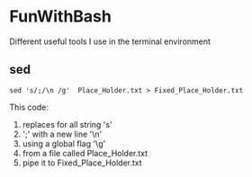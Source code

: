 # FunWithBash
Different useful tools I use in the terminal environment

## sed
 ```sed 's/;/\n /g'  Place_Holder.txt > Fixed_Place_Holder.txt```
 
 This code:
 1. replaces for all string 's' 
 2. ';' with a new line '\n'
 3. using a global flag '\g' 
 4. from a file called Place_Holder.txt 
 5. pipe it to Fixed_Place_Holder.txt
